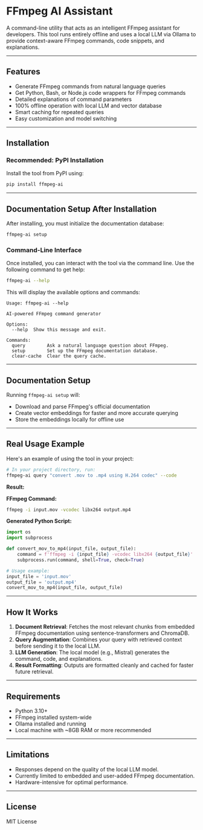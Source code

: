 # FFmpeg AI Assistant

A command-line utility that acts as an intelligent FFmpeg assistant for developers. This tool runs entirely offline and uses a local LLM via Ollama to provide context-aware FFmpeg commands, code snippets, and explanations.

---

## Features

- Generate FFmpeg commands from natural language queries
- Get Python, Bash, or Node.js code wrappers for FFmpeg commands
- Detailed explanations of command parameters
- 100% offline operation with local LLM and vector database
- Smart caching for repeated queries
- Easy customization and model switching

---

## Installation

### Recommended: PyPI Installation

Install the tool from PyPI using:

```bash
pip install ffmpeg-ai
```

---

## Documentation Setup After Installation

After installing, you must initialize the documentation database:

```bash
ffmpeg-ai setup
```

### Command-Line Interface

Once installed, you can interact with the tool via the command line. Use the following command to get help:

```bash
ffmpeg-ai --help
```

This will display the available options and commands:

```
Usage: ffmpeg-ai --help

AI-powered FFmpeg command generator

Options:
  --help  Show this message and exit.

Commands:
  query        Ask a natural language question about FFmpeg.
  setup        Set up the FFmpeg documentation database.
  clear-cache  Clear the query cache.
```

---

## Documentation Setup

Running `ffmpeg-ai setup` will:

- Download and parse FFmpeg's official documentation
- Create vector embeddings for faster and more accurate querying
- Store the embeddings locally for offline use

---

## Real Usage Example

Here's an example of using the tool in your project:

```bash
# In your project directory, run:
ffmpeg-ai query "convert .mov to .mp4 using H.264 codec" --code
```

**Result:**

**FFmpeg Command:**

```bash
ffmpeg -i input.mov -vcodec libx264 output.mp4
```

**Generated Python Script:**

```python
import os
import subprocess

def convert_mov_to_mp4(input_file, output_file):
    command = f'ffmpeg -i {input_file} -vcodec libx264 {output_file}'
    subprocess.run(command, shell=True, check=True)

# Usage example:
input_file = 'input.mov'
output_file = 'output.mp4'
convert_mov_to_mp4(input_file, output_file)
```

---

## How It Works

1. **Document Retrieval**: Fetches the most relevant chunks from embedded FFmpeg documentation using sentence-transformers and ChromaDB.
2. **Query Augmentation**: Combines your query with retrieved context before sending it to the local LLM.
3. **LLM Generation**: The local model (e.g., Mistral) generates the command, code, and explanations.
4. **Result Formatting**: Outputs are formatted cleanly and cached for faster future retrieval.

---

## Requirements

- Python 3.10+
- FFmpeg installed system-wide
- Ollama installed and running
- Local machine with ~8GB RAM or more recommended

---

## Limitations

- Responses depend on the quality of the local LLM model.
- Currently limited to embedded and user-added FFmpeg documentation.
- Hardware-intensive for optimal performance.

---

## License

MIT License
